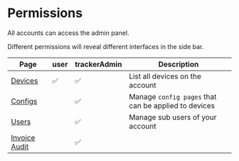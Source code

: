 # Permissions

All accounts can access the admin panel.

Different permissions will reveal different interfaces in the side bar.

| Page | user | trackerAdmin |Description |
| -- | -- | -- | -- |
| [Devices](/apps/admin/devices/) | ✅ | ✅ |List all devices on the account|
| [Configs](./configs.html) | |✅  |Manage `config pages` that can be applied to devices|
| [Users](./users.html) | |✅ |Manage sub users of your account|
| [Invoice Audit](./invoice-audit.html) | |✅ ||
